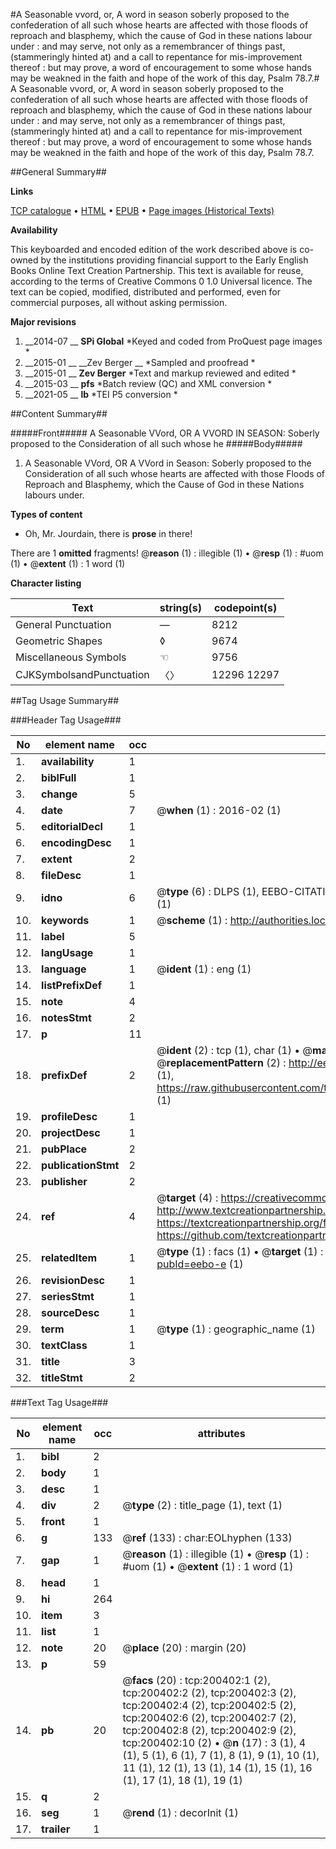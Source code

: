 #A Seasonable vvord, or, A word in season soberly proposed to the confederation of all such whose hearts are affected with those floods of reproach and blasphemy, which the cause of God in these nations labour under : and may serve, not only as a remembrancer of things past, (stammeringly hinted at) and a call to repentance for mis-improvement thereof : but may prove, a word of encouragement to some whose hands may be weakned in the faith and hope of the work of this day, Psalm 78.7.#
A Seasonable vvord, or, A word in season soberly proposed to the confederation of all such whose hearts are affected with those floods of reproach and blasphemy, which the cause of God in these nations labour under : and may serve, not only as a remembrancer of things past, (stammeringly hinted at) and a call to repentance for mis-improvement thereof : but may prove, a word of encouragement to some whose hands may be weakned in the faith and hope of the work of this day, Psalm 78.7.

##General Summary##

**Links**

[TCP catalogue](http://www.ota.ox.ac.uk/tcp/)  • 
[HTML](http://tei.it.ox.ac.uk/tcp/Texts-HTML/free/B29/B29579.html)  • 
[EPUB](http://tei.it.ox.ac.uk/tcp/Texts-EPUB/free/B29/B29579.epub) • 
[Page images (Historical Texts)](https://historicaltexts.jisc.ac.uk/eebo-12927180e)

**Availability**

This keyboarded and encoded edition of the work described above is co-owned by the
    institutions providing financial support to the Early English Books Online Text Creation
    Partnership. This text is available for reuse, according to the terms of  Creative Commons 0 1.0 Universal
    licence. The text can be copied, modified, distributed and performed, even for commercial
    purposes, all without asking permission.

**Major revisions**

1. __2014-07 __ __SPi Global__ *Keyed and coded from ProQuest page images *
1. __2015-01 __ __Zev Berger __ *Sampled and proofread *
1. __2015-01 __ __Zev Berger__ *Text and markup reviewed and edited *
1. __2015-03 __ __pfs__ *Batch review (QC) and XML conversion *
1. __2021-05 __ __lb__ *TEI P5 conversion *

##Content Summary##

#####Front#####
A Seasonable VVord, OR A VVORD IN SEASON: Soberly proposed to the Consideration of all such whose he
#####Body#####

1. A Seasonable VVord, OR A VVord in Season: Soberly proposed to the Consideration of all such whose hearts are affected with those Floods of Reproach and Blasphemy, which the Cause of God in these Nations labours under.

**Types of content**

  * Oh, Mr. Jourdain, there is **prose** in there!

There are 1 **omitted** fragments! 
 @__reason__ (1) : illegible (1)  •  @__resp__ (1) : #uom (1)  •  @__extent__ (1) : 1 word (1)

**Character listing**


|Text|string(s)|codepoint(s)|
|---|---|---|
|General Punctuation|—|8212|
|Geometric Shapes|◊|9674|
|Miscellaneous Symbols|☜|9756|
|CJKSymbolsandPunctuation|〈〉|12296 12297|

##Tag Usage Summary##

###Header Tag Usage###

|No|element name|occ|attributes|
|---|---|---|---|
|1.|__availability__|1||
|2.|__biblFull__|1||
|3.|__change__|5||
|4.|__date__|7| @__when__ (1) : 2016-02 (1)|
|5.|__editorialDecl__|1||
|6.|__encodingDesc__|1||
|7.|__extent__|2||
|8.|__fileDesc__|1||
|9.|__idno__|6| @__type__ (6) : DLPS (1), EEBO-CITATION (1), VID (1), EEBO-PROQUEST (1), STC (1), OCLC (1)|
|10.|__keywords__|1| @__scheme__ (1) : http://authorities.loc.gov/ (1)|
|11.|__label__|5||
|12.|__langUsage__|1||
|13.|__language__|1| @__ident__ (1) : eng (1)|
|14.|__listPrefixDef__|1||
|15.|__note__|4||
|16.|__notesStmt__|2||
|17.|__p__|11||
|18.|__prefixDef__|2| @__ident__ (2) : tcp (1), char (1)  •  @__matchPattern__ (2) : ([0-9\-]+):([0-9IVX]+) (1), (.+) (1)  •  @__replacementPattern__ (2) : http://eebo.chadwyck.com/downloadtiff?vid=$1&page=$2 (1), https://raw.githubusercontent.com/textcreationpartnership/Texts/master/tcpchars.xml#$1 (1)|
|19.|__profileDesc__|1||
|20.|__projectDesc__|1||
|21.|__pubPlace__|2||
|22.|__publicationStmt__|2||
|23.|__publisher__|2||
|24.|__ref__|4| @__target__ (4) : https://creativecommons.org/publicdomain/zero/1.0/ (1), http://www.textcreationpartnership.org/docs/. (1), https://textcreationpartnership.org/faq/#faq05 (1), https://github.com/textcreationpartnership (1)|
|25.|__relatedItem__|1| @__type__ (1) : facs (1)  •  @__target__ (1) : https://data.historicaltexts.jisc.ac.uk/view?pubId=eebo-e (1)|
|26.|__revisionDesc__|1||
|27.|__seriesStmt__|1||
|28.|__sourceDesc__|1||
|29.|__term__|1| @__type__ (1) : geographic_name (1)|
|30.|__textClass__|1||
|31.|__title__|3||
|32.|__titleStmt__|2||


###Text Tag Usage###

|No|element name|occ|attributes|
|---|---|---|---|
|1.|__bibl__|2||
|2.|__body__|1||
|3.|__desc__|1||
|4.|__div__|2| @__type__ (2) : title_page (1), text (1)|
|5.|__front__|1||
|6.|__g__|133| @__ref__ (133) : char:EOLhyphen (133)|
|7.|__gap__|1| @__reason__ (1) : illegible (1)  •  @__resp__ (1) : #uom (1)  •  @__extent__ (1) : 1 word (1)|
|8.|__head__|1||
|9.|__hi__|264||
|10.|__item__|3||
|11.|__list__|1||
|12.|__note__|20| @__place__ (20) : margin (20)|
|13.|__p__|59||
|14.|__pb__|20| @__facs__ (20) : tcp:200402:1 (2), tcp:200402:2 (2), tcp:200402:3 (2), tcp:200402:4 (2), tcp:200402:5 (2), tcp:200402:6 (2), tcp:200402:7 (2), tcp:200402:8 (2), tcp:200402:9 (2), tcp:200402:10 (2)  •  @__n__ (17) : 3 (1), 4 (1), 5 (1), 6 (1), 7 (1), 8 (1), 9 (1), 10 (1), 11 (1), 12 (1), 13 (1), 14 (1), 15 (1), 16 (1), 17 (1), 18 (1), 19 (1)|
|15.|__q__|2||
|16.|__seg__|1| @__rend__ (1) : decorInit (1)|
|17.|__trailer__|1||
